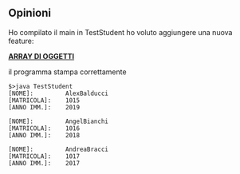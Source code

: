 ## Opinioni

Ho compilato il main in TestStudent ho voluto aggiungere una nuova feature:

[**ARRAY DI OGGETTI**](https://stackoverflow.com/questions/5364278/creating-an-array-of-objects-in-java)


il programma stampa correttamente

```
$>java TestStudent
[NOME]:         AlexBalducci
[MATRICOLA]:    1015
[ANNO IMM.]:    2019

[NOME]:         AngelBianchi
[MATRICOLA]:    1016
[ANNO IMM.]:    2018

[NOME]:         AndreaBracci
[MATRICOLA]:    1017
[ANNO IMM.]:    2017
```
